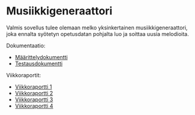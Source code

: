 # Musiikkigeneraattori

Valmis sovellus tulee olemaan melko yksinkertainen musiikkigeneraattori, joka ennalta syötetyn opetusdatan pohjalta luo ja soittaa uusia melodioita. 

Dokumentaatio:
- [Määrittelydokumentti](https://github.com/isa-srs/tiralabra/blob/main/dokumentaatio/maarittelydokumentti.md)
- [Testausdokumentti](https://github.com/isa-srs/tiralabra/blob/main/dokumentaatio/testaus.md)

Viikkoraportit:
- [Viikkoraportti 1](https://github.com/isa-srs/tiralabra/blob/main/dokumentaatio/viikkoraportit/viikkoraportti1.md)
- [Viikkoraportti 2](https://github.com/isa-srs/tiralabra/blob/main/dokumentaatio/viikkoraportit/viikkoraportti2.md)
- [Viikkoraportti 3](https://github.com/isa-srs/tiralabra/blob/main/dokumentaatio/viikkoraportit/viikkoraportti3.md)
- [Viikkoraportti 4](https://github.com/isa-srs/tiralabra/blob/main/dokumentaatio/viikkoraportit/viikkoraportti4.md)

